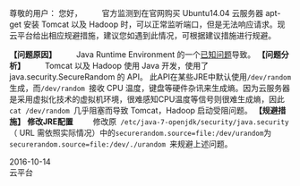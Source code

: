 
尊敬的用户：
您好，
&nbsp;&nbsp;&nbsp;&nbsp;&nbsp;&nbsp;&nbsp;&nbsp;官方监测到在官网购买 Ubuntu14.04 云服务器 apt-get 安装 Tomcat 以及 Hadoop 时，可以正常监听端口，但是无法响应请求。现云平台给出相应规避措施，建议您如遇到此情况，可根据建议措施进行规避。

**【问题原因】**
&nbsp;&nbsp;&nbsp;&nbsp;&nbsp;&nbsp;&nbsp;&nbsp;Java Runtime Environment 的一个[已知问题](http://bugs.java.com/bugdatabase/view_bug.do?bug_id=6202721)导致。
 **【问题分析】**
&nbsp;&nbsp;&nbsp;&nbsp;&nbsp;&nbsp;&nbsp;&nbsp;Tomcat 以及 Hadoop 使用 Java 开发，使用了java.security.SecureRandom 的 API。
此API在某些JRE中默认使用`/dev/random`生成，而`/dev/random `接收 CPU 温度，键盘等硬件杂讯来生成熵。因为云服务器是采用虚拟化技术的虚拟机环境，很难感知CPU温度等信号则很难生成熵，因此 `cat /dev/random `几乎阻塞而导致 Tomcat，Hadoop 启动受阻问题。
**【规避措施】**
**修改JRE配置**
&nbsp;&nbsp;&nbsp;&nbsp;&nbsp;&nbsp;&nbsp;&nbsp;修改原` /etc/java-7-openjdk/security/java.security`（ URL 需依照实际情况）中的` securerandom.source=file:/dev/urandom `为 `securerandom.source=file:/dev/./urandom `来规避上述问题。


2016-10-14    
云平台




